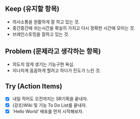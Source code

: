 ## **Keep (유지할 항목)**

- 의사소통을 원활하게 잘 하고 있는 것.
- 중간중간에 쉬는시간을 확실히 가지고 다시 정확한 시간에 모이는 것.
- 브레인스토밍을 잘하고 있는 것.

## **Problem (문제라고 생각하는 항목)**

- 의도치 않게 생기는 기능구현 욕심.
- 지나치게 꼼꼼하게 할려고 하다가 진도가 느린 것.

## **Try (Action Items)**

- [x]  내일 적어도 오전까지는 SR기획을 끝내자.
- [x]  (강조)Wiki 및 기능 To Do List를 끝내자.
- [x]  'Hello World' 배포를 먼저 시작해보자.
